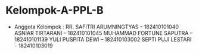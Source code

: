 # Kelompok-A-PPL-B

- Anggota Kelompok :
RR. SAFITRI ARUMNINGTYAS – 182410101040
ASNIAR TIRTARANI – 182410101045
MUHAMMAD FORTUNE SAPUTRA – 182410101139
YULI PUSPITA DEWI – 182410103002
SEPTI PUJI LESTARI - 182410103019
